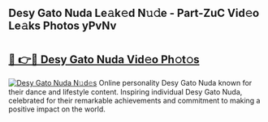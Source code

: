 ## Desy Gato Nuda Le𝚊k𝚎d N𝚞𝚍e - Part-ZuC Vid𝚎o Le𝚊ks Photos yPvNv

# <h2><a href="http://fbe66h.evod.top/?m=Desy+Gato+Nuda">🔗 👉🔴 Desy Gato Nuda Vid𝚎o Ph𝚘t𝚘s</a></h2>

[![Desy Gato Nuda N𝚞d𝚎s](https://i.imgur.com/8V9OHl7.gif)](http://fbe66h.evod.top/?m=Desy+Gato+Nuda)
Online personality Desy Gato Nuda known for their dance and lifestyle content. Inspiring individual Desy Gato Nuda, celebrated for their remarkable achievements and commitment to making a positive impact on the world. 
